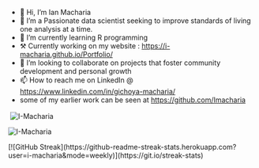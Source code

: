 - 👋 Hi, I’m Ian Macharia
- 👀 I’m a Passionate data scientist seeking to improve standards of living one analysis at a time. 
- 🌱 I’m currently learning R programming
- ⚒ Currently working on my website : https://i-macharia.github.io/Portfolio/
- 💞️ I’m looking to collaborate on projects that foster community development and personal growth
- 📫 How to reach me on LinkedIn @ https://www.linkedin.com/in/gichoya-macharia/
- some of my earlier work can be seen at https://github.com/Imacharia

<p>&nbsp;<img align="center" src="https://github-readme-stats.vercel.app/api?username=I-macharia&show_icons=true&locale=en" alt="I-Macharia" /></p>

<p><img align="center" src="https://github-readme-streak-stats.herokuapp.com?user=i-macharia&mode=weekly" alt="I-Macharia" /></p>
<!---
I-Macharia/I-Macharia is a ✨ special ✨ repository because its `README.md` (this file) appears on your GitHub profile.
You can click the Preview link to take a look at your changes.
--->
[![GitHub Streak](https://github-readme-streak-stats.herokuapp.com?user=i-macharia&mode=weekly)](https://git.io/streak-stats)
